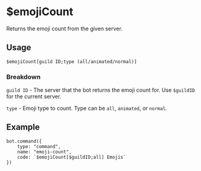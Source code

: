 # $emojiCount
Returns the emoji count from the given server.

## Usage
```$emojiCount[guild ID;type (all/animated/normal)]```

### Breakdown
`guild ID` - The server that the bot returns the emoji count for. Use `$guildID` for the current server.

`type` - Emoji type to count. Type can be `all`, `animated`, or `normal`.

## Example
```
bot.command({
    type: "command",
    name: "emoji-count",
    code: `$emojiCount[$guildID;all] Emojis`
})
```
